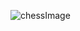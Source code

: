 ![chessImage](https://github.com/tejashkalbe/Chess-Board-frontend-using-Nth-child-CSS/assets/79565669/7fcbd2c5-78dc-4c39-9792-878b0850ce70)
